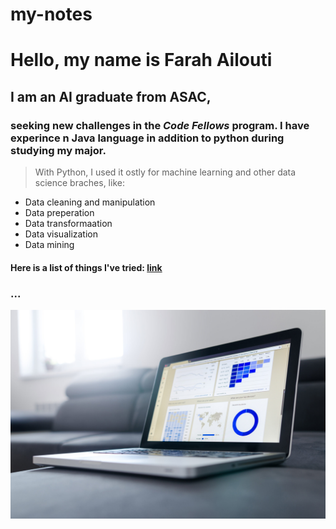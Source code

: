 # my-notes
# Hello, my name is Farah Ailouti
## I am an **AI** graduate from ASAC,
### seeking new challenges in the _Code Fellows_ program. I have experince n Java language in addition to python during studying my major. 


> With Python, I used it ostly for machine learning and other data science braches, like:

* Data cleaning and manipulation
* Data preperation
* Data transformaation
* Data visualization
* Data mining

#### Here is a list of things I've tried: [link](https://analyticsindiamag.com/exploring-dataprep-a-python-library-for-data-preparation-eda/#:~:text=DataPrep%20is%20an%20open%2Dsource,solved%20and%20taken%20care%20of.) 
### ...

![coder](./image/BI-scaled.jpg)

